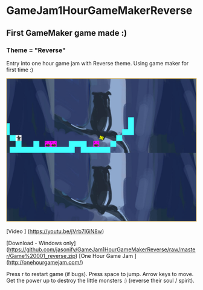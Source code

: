 # GameJam1HourGameMakerReverse

## First GameMaker game made :)


### Theme = "Reverse"

Entry into one hour game jam with Reverse theme. Using game maker for first time :)



![screenshot](game%20001%20-%20reverse.PNG)

[Video ] (https://youtu.be/jVrb7I6iN8w)


[Download - Windows only] (https://github.com/jasonify/GameJam1HourGameMakerReverse/raw/master/Game%20001_reverse.zip)
[One Hour Game Jam ] (http://onehourgamejam.com/)



Press r to restart game (if bugs). Press space to jump. Arrow keys to move. Get the power up to destroy the little monsters :) (reverse their soul / spirit).
